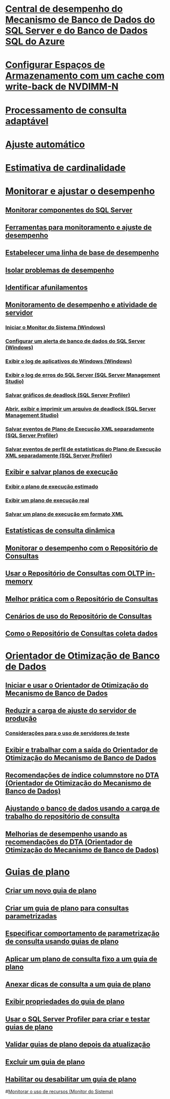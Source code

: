
# [Central de desempenho do Mecanismo de Banco de Dados do SQL Server e do Banco de Dados SQL do Azure](performance-center-for-sql-server-database-engine-and-azure-sql-database.md)  
# [Configurar Espaços de Armazenamento com um cache com write-back de NVDIMM-N](configuring-storage-spaces-with-a-nvdimm-n-write-back-cache.md)  

# [Processamento de consulta adaptável](adaptive-query-processing.md)
# [Ajuste automático](../automatic-tuning/automatic-tuning.md)
# [Estimativa de cardinalidade](cardinality-estimation-sql-server.md)  

# [Monitorar e ajustar o desempenho](monitor-and-tune-for-performance.md)  
## [Monitorar componentes do SQL Server](monitor-sql-server-components.md)  
## [Ferramentas para monitoramento e ajuste de desempenho](performance-monitoring-and-tuning-tools.md)  

## [Estabelecer uma linha de base de desempenho](establish-a-performance-baseline.md)  
## [Isolar problemas de desempenho](isolate-performance-problems.md)  
## [Identificar afunilamentos](identify-bottlenecks.md)  
## [Monitoramento de desempenho e atividade de servidor](server-performance-and-activity-monitoring.md)  
### [Iniciar o Monitor do Sistema (Windows)](start-system-monitor-windows.md)  
### [Configurar um alerta de banco de dados do SQL Server (Windows)](set-up-a-sql-server-database-alert-windows.md)  
### [Exibir o log de aplicativos do Windows (Windows)](view-the-windows-application-log-windows-10.md)  
### [Exibir o log de erros do SQL Server (SQL Server Management Studio)](view-the-sql-server-error-log-sql-server-management-studio.md)  
### [Salvar gráficos de deadlock (SQL Server Profiler)](save-deadlock-graphs-sql-server-profiler.md)  
### [Abrir, exibir e imprimir um arquivo de deadlock (SQL Server Management Studio)](open-view-and-print-a-deadlock-file-sql-server-management-studio.md)  
### [Salvar eventos de Plano de Execução XML separadamente (SQL Server Profiler)](save-showplan-xml-events-separately-sql-server-profiler.md)  
### [Salvar eventos de perfil de estatísticas do Plano de Execução XML separadamente (SQL Server Profiler)](save-showplan-xml-statistics-profile-events-separately-sql-server-profiler.md)  
## [Exibir e salvar planos de execução](display-and-save-execution-plans.md)  
### [Exibir o plano de execução estimado](display-the-estimated-execution-plan.md)  
### [Exibir um plano de execução real](display-an-actual-execution-plan.md)  
### [Salvar um plano de execução em formato XML](save-an-execution-plan-in-xml-format.md)  
## [Estatísticas de consulta dinâmica](live-query-statistics.md)  
## [Monitorar o desempenho com o Repositório de Consultas](monitoring-performance-by-using-the-query-store.md)  
## [Usar o Repositório de Consultas com OLTP in-memory](using-the-query-store-with-in-memory-oltp.md)  
## [Melhor prática com o Repositório de Consultas](best-practice-with-the-query-store.md)  
## [Cenários de uso do Repositório de Consultas](query-store-usage-scenarios.md)  
## [Como o Repositório de Consultas coleta dados](how-query-store-collects-data.md)  


# [Orientador de Otimização de Banco de Dados](database-engine-tuning-advisor.md)  
## [Iniciar e usar o Orientador de Otimização do Mecanismo de Banco de Dados](start-and-use-the-database-engine-tuning-advisor.md)  
## [Reduzir a carga de ajuste do servidor de produção](reduce-the-production-server-tuning-load.md)  
### [Considerações para o uso de servidores de teste](considerations-for-using-test-servers.md)  
## [Exibir e trabalhar com a saída do Orientador de Otimização do Mecanismo de Banco de Dados](view-and-work-with-the-output-from-the-database-engine-tuning-advisor.md)  
## [Recomendações de índice columnstore no DTA (Orientador de Otimização do Mecanismo de Banco de Dados)](columnstore-index-recommendations-in-database-engine-tuning-advisor-dta.md)  
## [Ajustando o banco de dados usando a carga de trabalho do repositório de consulta](tuning-database-using-workload-from-query-store.md)  
## [Melhorias de desempenho usando as recomendações do DTA (Orientador de Otimização do Mecanismo de Banco de Dados)](performance-improvements-using-dta-recommendations.md)  

# [Guias de plano](plan-guides.md)  
## [Criar um novo guia de plano](create-a-new-plan-guide.md)  
## [Criar um guia de plano para consultas parametrizadas](create-a-plan-guide-for-parameterized-queries.md)  
## [Especificar comportamento de parametrização de consulta usando guias de plano](specify-query-parameterization-behavior-by-using-plan-guides.md)  
## [Aplicar um plano de consulta fixo a um guia de plano](apply-a-fixed-query-plan-to-a-plan-guide.md)  
## [Anexar dicas de consulta a um guia de plano](attach-query-hints-to-a-plan-guide.md)  
## [Exibir propriedades do guia de plano](view-plan-guide-properties.md)  
## [Usar o SQL Server Profiler para criar e testar guias de plano](use-sql-server-profiler-to-create-and-test-plan-guides.md)  
## [Validar guias de plano depois da atualização](validate-plan-guides-after-upgrade.md)  
## [Excluir um guia de plano](delete-a-plan-guide.md)  
## [Habilitar ou desabilitar um guia de plano](enable-or-disable-a-plan-guide.md)  

#[Monitorar o uso de recursos (Monitor do Sistema)](../performance-monitor/monitor-resource-usage-system-monitor.md) 
